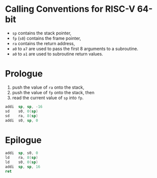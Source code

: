 # Calling Conventions for RISC-V 64-bit

* `sp` contains the stack pointer,
* `fp` (`s0`) contains the frame pointer,
* `ra` contains the return address,
* `a0` to `a7` are used to pass the first 8 arguments to a subroutine.
* `a0` to `a1` are used to subroutine return values.

# Prologue

1. push the value of `ra` onto the stack,
2. push the value of `fp` onto the stack, then
3. read the current value of `sp` into `fp`.

```asm
addi  sp, sp, -16
sd    s0, 0(sp)
sd    ra, 8(sp)
addi  s0, sp, 0
```

# Epilogue

```asm
addi  sp, s0, 0
ld    ra, 8(sp)
ld    s0, 0(sp)
addi  sp, sp, 16
ret
```
